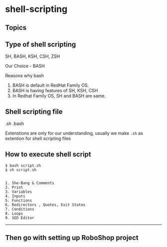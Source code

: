 # shell-scripting

## Topics

Type of shell scripting 
-----
SH, BASH, KSH, CSH, ZSH

Our Choice - BASH 

Reasons why bash 
1. BASH is default in RedHat Family OS.
2. BASH is having features of SH, KSH, CSH 
3. In Redhat Family OS, SH and BASH are same.


Shell scripting file
-----

.sh 
.bash 

Extenstions are only for our understanding, usually we make `.sh` as extention for shell scripting files


How to execute shell script
----

```
$ bash script.sh 
$ sh script.sh
```

```

1. She-Bang & Comments 
2. Print
3. Variables 
4. Inputs 
5. Functions 
6. Redirectors , Quotes, Exit States 
7. Conditions 
8. Loops
9. SED Editor 

```

-----------
Then go with setting up RoboShop project
-----------

